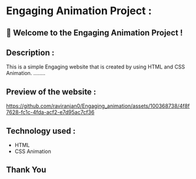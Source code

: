 # Engaging Animation Project :


## 🚀 Welcome to the Engaging Animation Project ! 


## Description :
This is a simple Engaging website that is created by using HTML and CSS Animation. ........

## Preview of the website :

https://github.com/raviranjan0/Engaging_animation/assets/100368738/4f8f7628-fc1c-4fda-acf2-e7d95ac7cf36

## Technology used :
- HTML
- CSS Animation

## Thank You
